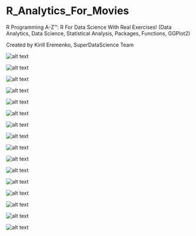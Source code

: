 # R_Analytics_For_Movies

R Programming A-Z™: R For Data Science With Real Exercises! 
(Data Analytics, Data Science, Statistical Analysis, Packages, Functions, GGPlot2) 

Created by Kirill Eremenko, SuperDataScience Team

![alt text](./Plots/Rplot.png)

![alt text](./Plots/Rplot01.png)

![alt text](./Plots/Rplot02.png)

![alt text](./Plots/Rplot03.png)

![alt text](./Plots/Rplot04.png)

![alt text](./Plots/Rplot05.png)

![alt text](./Plots/Rplot06.png)

![alt text](./Plots/Rplot07.png)

![alt text](./Plots/Rplot08.png)

![alt text](./Plots/Rplot09.png)

![alt text](./Plots/Rplot10.png)

![alt text](./Plots/Rplot11.png)

![alt text](./Plots/Rplot12.png)

![alt text](./Plots/Rplot13.png)

![alt text](./Plots/Rplot14.png)

![alt text](./Plots/Rplot16.png)
